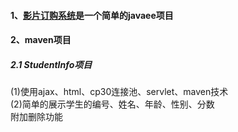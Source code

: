 #### 1、[影片订购系统](https://github.com/MNSmile/java/tree/master/%E5%BD%B1%E7%89%87%E8%AE%A2%E8%B4%AD%E7%B3%BB%E7%BB%9F)是一个简单的javaee项目
#### 2、maven项目
##### 2.1 StudentInfo项目
(1)使用ajax、html、cp30连接池、servlet、maven技术    
(2)简单的展示学生的编号、姓名、年龄、性别、分数  
   附加删除功能
